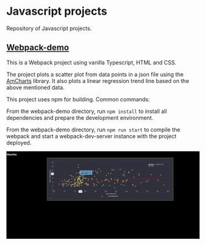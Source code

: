 # Javascript projects
Repository of Javascript projects.


## [Webpack-demo](https://github.com/lakshya-aggarwal/manufac/tree/main/webpack-demo)

This is a Webpack project using vanilla Typescript, HTML and CSS.

The project plots a scatter plot from data points in a json file using the [AmCharts](https://www.amcharts.com/) library. It also plots a linear regression trend line based on the above mentioned data.

This project uses npm for building. Common commands:

From the webpack-demo directory, run ``npm install`` to install all dependencies and prepare the development environment.

From the webpack-demo directory, run ``npm run start`` to compile the webpack and start a webpack-dev-server instance with the project deployed.

![Alt text](screenshots/webpack-demo.png?raw=true "Optional Title")